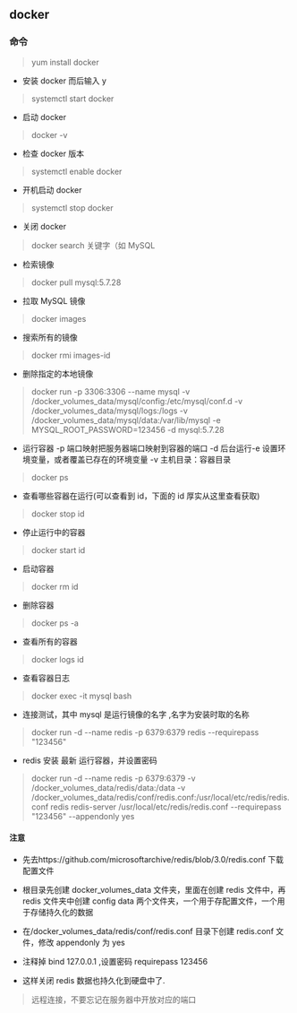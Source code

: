 ## docker

### 命令

> yum install docker

- 安装 docker 而后输入 y

> systemctl start docker

- 启动 docker

> docker -v

- 检查 docker 版本

> systemctl enable docker

- 开机启动 docker

> systemctl stop docker

- 关闭 docker

> docker search 关键字（如 MySQL

- 检索镜像

> docker pull mysql:5.7.28

- 拉取 MySQL 镜像

> docker images

- 搜索所有的镜像

> docker rmi images-id

- 删除指定的本地镜像

> docker run -p 3306:3306 --name mysql -v /docker_volumes_data/mysql/config:/etc/mysql/conf.d -v /docker_volumes_data/mysql/logs:/logs -v /docker_volumes_data/mysql/data:/var/lib/mysql -e MYSQL_ROOT_PASSWORD=123456 -d mysql:5.7.28

- 运行容器 -p 端口映射把服务器端口映射到容器的端口 -d 后台运行-e 设置环境变量，或者覆盖已存在的环境变量 -v 主机目录：容器目录

> docker ps

- 查看哪些容器在运行(可以查看到 id，下面的 id 厚实从这里查看获取)

> docker stop id

- 停止运行中的容器

> docker start id

- 启动容器

> docker rm id

- 删除容器

> docker ps -a

- 查看所有的容器

> docker logs id

- 查看容器日志

> docker exec -it mysql bash

- 连接测试，其中 mysql 是运行镜像的名字 ,名字为安装时取的名称

> docker run -d --name redis -p 6379:6379 redis --requirepass "123456"

- redis 安装 最新 运行容器，并设置密码

> docker run -d --name redis -p 6379:6379 -v /docker_volumes_data/redis/data:/data -v /docker_volumes_data/redis/conf/redis.conf:/usr/local/etc/redis/redis.conf redis redis-server /usr/local/etc/redis/redis.conf --requirepass "123456" --appendonly yes

#### 注意

- 先去https://github.com/microsoftarchive/redis/blob/3.0/redis.conf 下载配置文件

- 根目录先创建 docker_volumes_data 文件夹，里面在创建 redis 文件中，再 redis 文件夹中创建 config data 两个文件夹，一个用于存配置文件，一个用于存储持久化的数据

- 在/docker_volumes_data/redis/conf/redis.conf 目录下创建 redis.conf 文件，修改 appendonly 为 yes

- 注释掉 bind 127.0.0.1 ,设置密码 requirepass 123456

- 这样关闭 redis 数据也持久化到硬盘中了.

> 远程连接，不要忘记在服务器中开放对应的端口
